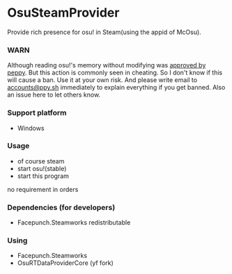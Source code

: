 # OsuSteamProvider

Provide rich presence for osu! in Steam(using the appid of McOsu).

### WARN
Although reading osu!'s memory without modifying was [approved by peppy](https://i.ppy.sh/6c651103246da60f794606d63b8fc30c3aafd4fa/68747470733a2f2f692e696d6775722e636f6d2f767744337a64302e706e67). But this action is commonly seen in cheating. So I don't know if this will cause a ban. Use it at your own risk. And please write email to accounts@ppy.sh immediately to explain everything if you get banned. Also an issue here to let others know.

### Support platform
- Windows

### Usage
- of course steam
- start osu!(stable)
- start this program

no requirement in orders

### Dependencies (for developers)
- Facepunch.Steamworks redistributable

### Using
- Facepunch.Steamworks
- OsuRTDataProviderCore (yf fork)